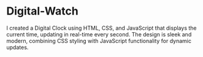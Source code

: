 # Digital-Watch
I created a Digital Clock using HTML, CSS, and JavaScript that displays the current time, updating in real-time every second. The design is sleek and modern, combining CSS styling with JavaScript functionality for dynamic updates.

